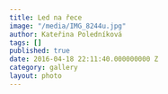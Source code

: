 ```yaml
---
title: Led na řece
image: "/media/IMG_8244u.jpg"
author: Kateřina Poledníková
tags: []
published: true
date: 2016-04-18 22:11:40.000000000 Z
category: gallery
layout: photo
---
```

